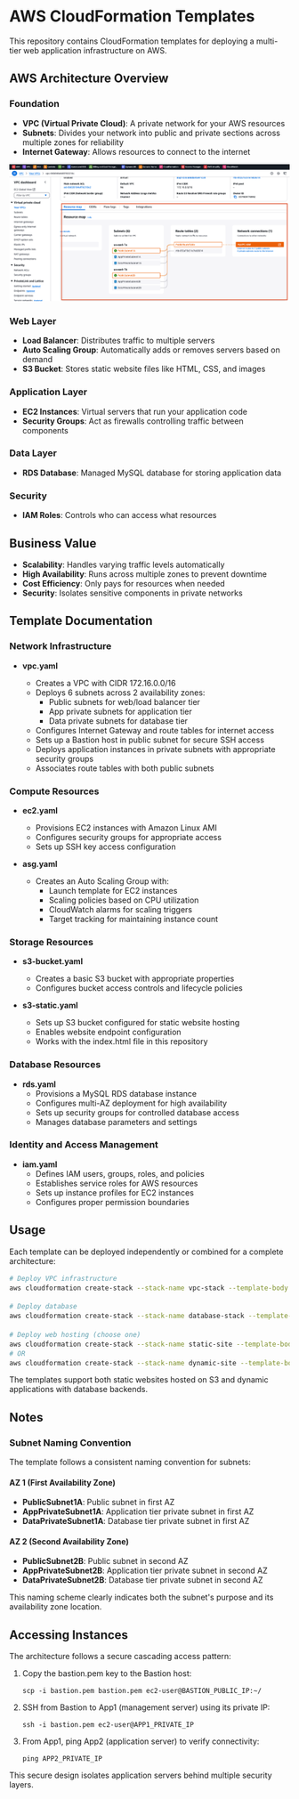 # AWS CloudFormation Templates

This repository contains CloudFormation templates for deploying a multi-tier web application infrastructure on AWS.

## AWS Architecture Overview

### Foundation

- **VPC (Virtual Private Cloud)**: A private network for your AWS resources
- **Subnets**: Divides your network into public and private sections across multiple zones for reliability
- **Internet Gateway**: Allows resources to connect to the internet

![VPC Architecture](public/images/vpc.png)

### Web Layer

- **Load Balancer**: Distributes traffic to multiple servers
- **Auto Scaling Group**: Automatically adds or removes servers based on demand
- **S3 Bucket**: Stores static website files like HTML, CSS, and images

### Application Layer

- **EC2 Instances**: Virtual servers that run your application code
- **Security Groups**: Act as firewalls controlling traffic between components

### Data Layer

- **RDS Database**: Managed MySQL database for storing application data

### Security

- **IAM Roles**: Controls who can access what resources

## Business Value

- **Scalability**: Handles varying traffic levels automatically
- **High Availability**: Runs across multiple zones to prevent downtime
- **Cost Efficiency**: Only pays for resources when needed
- **Security**: Isolates sensitive components in private networks

## Template Documentation

### Network Infrastructure

- **vpc.yaml**

  - Creates a VPC with CIDR 172.16.0.0/16
  - Deploys 6 subnets across 2 availability zones:
    - Public subnets for web/load balancer tier
    - App private subnets for application tier
    - Data private subnets for database tier
  - Configures Internet Gateway and route tables for internet access
  - Sets up a Bastion host in public subnet for secure SSH access
  - Deploys application instances in private subnets with appropriate security groups
  - Associates route tables with both public subnets

### Compute Resources

- **ec2.yaml**

  - Provisions EC2 instances with Amazon Linux AMI
  - Configures security groups for appropriate access
  - Sets up SSH key access configuration

- **asg.yaml**
  - Creates an Auto Scaling Group with:
    - Launch template for EC2 instances
    - Scaling policies based on CPU utilization
    - CloudWatch alarms for scaling triggers
    - Target tracking for maintaining instance count

### Storage Resources

- **s3-bucket.yaml**

  - Creates a basic S3 bucket with appropriate properties
  - Configures bucket access controls and lifecycle policies

- **s3-static.yaml**
  - Sets up S3 bucket configured for static website hosting
  - Enables website endpoint configuration
  - Works with the index.html file in this repository

### Database Resources

- **rds.yaml**
  - Provisions a MySQL RDS database instance
  - Configures multi-AZ deployment for high availability
  - Sets up security groups for controlled database access
  - Manages database parameters and settings

### Identity and Access Management

- **iam.yaml**
  - Defines IAM users, groups, roles, and policies
  - Establishes service roles for AWS resources
  - Sets up instance profiles for EC2 instances
  - Configures proper permission boundaries

## Usage

Each template can be deployed independently or combined for a complete architecture:

```bash
# Deploy VPC infrastructure
aws cloudformation create-stack --stack-name vpc-stack --template-body file://vpc.yaml

# Deploy database
aws cloudformation create-stack --stack-name database-stack --template-body file://rds.yaml

# Deploy web hosting (choose one)
aws cloudformation create-stack --stack-name static-site --template-body file://s3-static.yaml
# OR
aws cloudformation create-stack --stack-name dynamic-site --template-body file://asg.yaml
```

The templates support both static websites hosted on S3 and dynamic applications with database backends.

## Notes

### Subnet Naming Convention

The template follows a consistent naming convention for subnets:

#### AZ 1 (First Availability Zone)

- **PublicSubnet1A**: Public subnet in first AZ
- **AppPrivateSubnet1A**: Application tier private subnet in first AZ
- **DataPrivateSubnet1A**: Database tier private subnet in first AZ

#### AZ 2 (Second Availability Zone)

- **PublicSubnet2B**: Public subnet in second AZ
- **AppPrivateSubnet2B**: Application tier private subnet in second AZ
- **DataPrivateSubnet2B**: Database tier private subnet in second AZ

This naming scheme clearly indicates both the subnet's purpose and its availability zone location.

## Accessing Instances

The architecture follows a secure cascading access pattern:

1. Copy the bastion.pem key to the Bastion host:

   ```
   scp -i bastion.pem bastion.pem ec2-user@BASTION_PUBLIC_IP:~/
   ```

2. SSH from Bastion to App1 (management server) using its private IP:

   ```
   ssh -i bastion.pem ec2-user@APP1_PRIVATE_IP
   ```

3. From App1, ping App2 (application server) to verify connectivity:
   ```
   ping APP2_PRIVATE_IP
   ```

This secure design isolates application servers behind multiple security layers.
